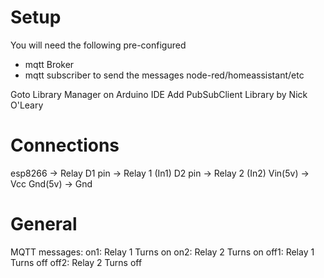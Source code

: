 # Setup
You will need the following pre-configured
+ mqtt Broker
+ mqtt subscriber to send the messages node-red/homeassistant/etc

Goto Library Manager on Arduino IDE
Add PubSubClient Library by Nick O'Leary

# Connections
esp8266 -> Relay
D1 pin -> Relay 1 (In1)
D2 pin -> Relay 2 (In2)
Vin(5v) -> Vcc
Gnd(5v) -> Gnd

# General
MQTT messages:
on1: Relay 1 Turns on
on2: Relay 2 Turns on
off1: Relay 1 Turns off
off2: Relay 2 Turns off
